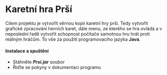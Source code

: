 # Karetní hra Prší
Cílem projektu je vytvořit věrnou kopii karetní hry prší. Tedy vytvořit grafické zpracování herních karet, dále menu, ze kterého se hra ovládá a v neposlední řadě vytvořit schopnost počítače samotnou hru hrát proti reálným hráčům. To vše za použití programovacího jazyka **Java**. 

#### Instalace a spuštění
+ Stáhněte ***Prsi.jar*** soubor
+ Řiďte se pokyny v dokumentaci programu
